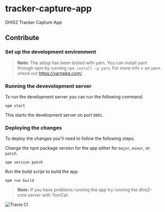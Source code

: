 # tracker-capture-app
DHIS2 Tracker Capture App


## Contribute

### Set up the development environment

> **Note:** The setup has been tested with yarn. You can install yarn through npm by running `npm install -g yarn`. For more info > on yarn check out https://yarnpkg.com/.

### Running the devevelopment server

To run the development server you can run the following command.

```
npm start
```

This starts the development server on port `8081`.

### Deploying the changes
To deploy the changes you'll need to follow the following steps.

Change the npm package version for the app either for `major`, `minor`, or `patch`.
```
npm version patch
```

Run the build script to build the app
```
npm run build
```
> **Note:** If you have problems running the app try running the dhis2-core server with TomCat.

![Travis CI](https://travis-ci.com/dhis2/tracker-capture-app.svg)
